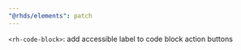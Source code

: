 ```yaml
---
"@rhds/elements": patch
---
```


`<rh-code-block>`: add accessible label to code block action buttons
